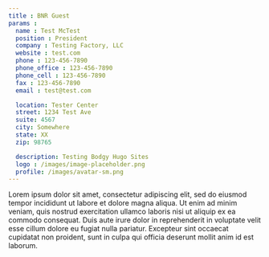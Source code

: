 ```yaml
---
title : BNR Guest
params : 
  name : Test McTest
  position : President
  company : Testing Factory, LLC
  website : test.com
  phone : 123-456-7890
  phone_office : 123-456-7890
  phone_cell : 123-456-7890
  fax : 123-456-7890
  email : test@test.com

  location: Tester Center
  street: 1234 Test Ave
  suite: 4567
  city: Somewhere
  state: XX
  zip: 98765

  description: Testing Bodgy Hugo Sites
  logo : /images/image-placeholder.png
  profile: /images/avatar-sm.png
---
```

Lorem ipsum dolor sit amet, consectetur adipiscing elit, sed do eiusmod tempor incididunt ut labore et dolore magna aliqua. Ut enim ad minim veniam, quis nostrud exercitation ullamco laboris nisi ut aliquip ex ea commodo consequat. Duis aute irure dolor in reprehenderit in voluptate velit esse cillum dolore eu fugiat nulla pariatur. Excepteur sint occaecat cupidatat non proident, sunt in culpa qui officia deserunt mollit anim id est laborum.
